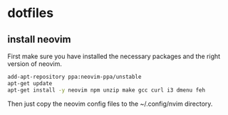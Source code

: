 # dotfiles
## install neovim
First make sure you have installed the necessary packages and the right version of neovim.
````sh
add-apt-repository ppa:neovim-ppa/unstable
apt-get update
apt-get install -y neovim npm unzip make gcc curl i3 dmenu feh
````
Then just copy the neovim config files to the ~/.config/nvim directory.
